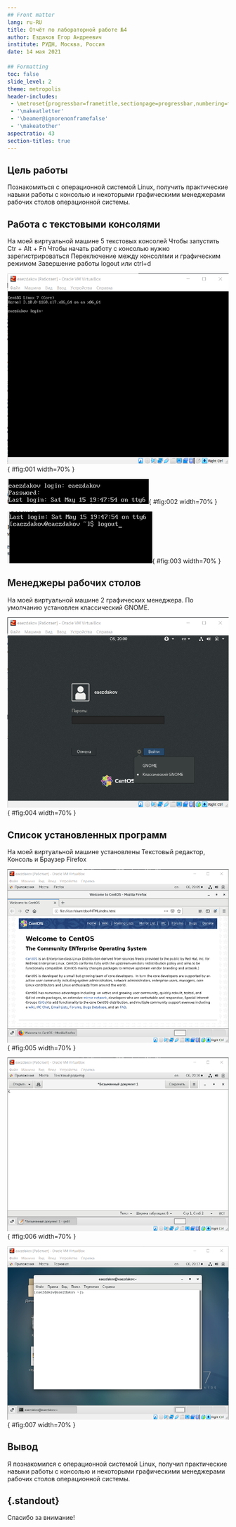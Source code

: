 ```yaml
---
## Front matter
lang: ru-RU
title: Отчёт по лабораторной работе №4
author: Ездаков Егор Андреевич
institute: РУДН, Москва, Россия
date: 14 мая 2021

## Formatting
toc: false
slide_level: 2
theme: metropolis
header-includes: 
 - \metroset{progressbar=frametitle,sectionpage=progressbar,numbering=fraction}
 - '\makeatletter'
 - '\beamer@ignorenonframefalse'
 - '\makeatother'
aspectratio: 43
section-titles: true
---
```


## Цель работы

Познакомиться с операционной системой Linux, получить практические навыки работы с консолью и некоторыми графическими менеджерами рабочих столов операционной
системы.

## Работа с текстовыми консолями

На моей виртуальной машине 5 текстовых консолей
Чтобы запустить Ctr + Alt + Fn
Чтобы начать работу с консолью нужно зарегистрироваться 
Переключение между консолями и графическим режимом
Завершение работы logout или ctrl+d

![Создание отчета в docx и pdf](screenshots/1.png){ #fig:001 width=70% }

![Создание отчета в docx и pdf](screenshots/2.png){ #fig:002 width=70% }

![Создание отчета в docx и pdf](screenshots/3.png){ #fig:003 width=70% }

## Менеджеры рабочих столов

На моей виртуальной машине 2 графических менеджера. По умолчанию установлен классический GNOME.

![Менеджеры рабочих столов](screenshots/4.png){ #fig:004 width=70% }

## Список установленных программ

На моей виртуальной машине установлены Текстовый редактор, Консоль и Браузер Firefox

![Браузер](screenshots/7.png){ #fig:005 width=70% }

![Текстовый редактор](screenshots/8.png){ #fig:006 width=70% }

![Консоль](screenshots/9.png){ #fig:007 width=70% }


## Вывод

Я познакомился с операционной системой Linux, получил практические навыки работы с консолью и некоторыми графическими менеджерами рабочих столов операционной
системы.

## {.standout}

Спасибо за внимание!